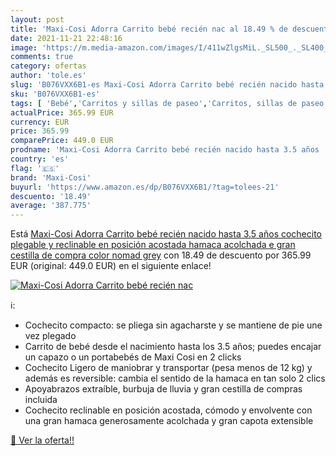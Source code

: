 ```yaml
---
layout: post
title: 'Maxi-Cosi Adorra Carrito bebé recién nac al 18.49 % de descuento'
date: 2021-11-21 22:48:16
image: 'https://m.media-amazon.com/images/I/411wZlgsMiL._SL500_._SL400_.jpg'
comments: true
category: ofertas
author: 'tole.es'
slug: 'B076VXX6B1-es Maxi-Cosi Adorra Carrito bebé recién nacido hasta 3.5 años...'
sku: 'B076VXX6B1-es'
tags: [ 'Bebé','Carritos y sillas de paseo','Carritos, sillas de paseo y accesorios','Sillas de paseo','bebé','maxi-cosi','nacido','recién', ]
actualPrice: 365.99 EUR
currency: EUR
price: 365.99
comparePrice: 449.0 EUR
prodname: 'Maxi-Cosi Adorra Carrito bebé recién nacido hasta 3.5 años  cochecito plegable y reclinable en posición acostada  hamaca acolchada e gran cestilla de compra  color nomad grey'
country: 'es'
flag: '🇪🇸'
brand: 'Maxi-Cosi'
buyurl: 'https://www.amazon.es/dp/B076VXX6B1/?tag=tolees-21'
descuento: '18.49'
average: '387.775'
---
```


Está [Maxi-Cosi Adorra Carrito bebé recién nacido hasta 3.5 años  cochecito plegable y reclinable en posición acostada  hamaca acolchada e gran cestilla de compra  color nomad grey](https://www.amazon.es/dp/B076VXX6B1/?tag=tolees-21) con 18.49 de descuento por 365.99 EUR (original: 449.0 EUR) en el siguiente enlace!

[![Maxi-Cosi Adorra Carrito bebé recién nac](https://m.media-amazon.com/images/I/411wZlgsMiL._SL500_._SL400_.jpg)](https://www.amazon.es/dp/B076VXX6B1/?tag=tolees-21)

ℹ️:

- Cochecito compacto: se pliega sin agacharste y se mantiene de pie une vez plegado
- Carrito de bebé desde el nacimiento hasta los 3.5 años; puedes encajar un capazo o un portabebés de Maxi Cosi en 2 clicks
- Cochecito Ligero de maniobrar y transportar (pesa menos de 12 kg) y además es reversible: cambia el sentido de la hamaca en tan solo 2 clics
- Apoyabrazos extraíble, burbuja de lluvia y gran cestilla de compras incluida
- Cochecito reclinable en posición acostada, cómodo y envolvente con una gran hamaca generosamente acolchada y gran capota extensible

[🛒 Ver la oferta!!](https://www.amazon.es/dp/B076VXX6B1/?tag=tolees-21)
